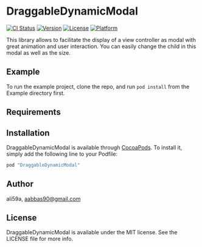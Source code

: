 # DraggableDynamicModal

[![CI Status](http://img.shields.io/travis/ali59a/DraggableDynamicModal.svg?style=flat)](https://travis-ci.org/ali59a/DraggableDynamicModal)
[![Version](https://img.shields.io/cocoapods/v/DraggableDynamicModal.svg?style=flat)](http://cocoapods.org/pods/DraggableDynamicModal)
[![License](https://img.shields.io/cocoapods/l/DraggableDynamicModal.svg?style=flat)](http://cocoapods.org/pods/DraggableDynamicModal)
[![Platform](https://img.shields.io/cocoapods/p/DraggableDynamicModal.svg?style=flat)](http://cocoapods.org/pods/DraggableDynamicModal)

This library allows to facilitate the display of a view controller as modal with great animation and user interaction.
                       You can easily change the child in this modal as well as the size.

## Example

To run the example project, clone the repo, and run `pod install` from the Example directory first.

## Requirements

## Installation

DraggableDynamicModal is available through [CocoaPods](http://cocoapods.org). To install
it, simply add the following line to your Podfile:

```ruby
pod "DraggableDynamicModal"
```

## Author

ali59a, aabbas90@gmail.com

## License

DraggableDynamicModal is available under the MIT license. See the LICENSE file for more info.
